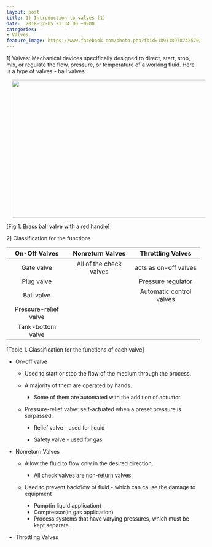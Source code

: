 ```yaml
---
layout: post
title: 1) Introduction to valves (1)
date:  2018-12-05 21:34:00 +0900
categories:
- Valves
feature_image: https://www.facebook.com/photo.php?fbid=1893189787425704&set=a.1893187554092594&type=3&theater
---
```


1] Valves: Mechanical devices specifically designed to direct, start, stop, mix, or regulate the flow, pressure, or temperature of a working fluid. Here is a type of valves - ball valves.

<div class="separator" style="clear: both; text-align: center;"><a href="https://www.directmaterial.com/media/catalog/product/cache/1/image/9df78eab33525d08d6e5fb8d27136e95/2/6/2642707.jpg" imageanchor="1" style="margin-left: 1em; margin-right: 1em;"><img border="0" src="https://www.directmaterial.com/media/catalog/product/cache/1/image/9df78eab33525d08d6e5fb8d27136e95/2/6/2642707.jpg" width="640" height="359" data-original-width="590" data-original-height="331" /></a></div>



[Fig 1. Brass ball valve with a red handle]



2] Classification for the functions

|     On-Off Valves     |    Nonreturn Valves     |    Throttling Valves     |
| :-------------------: | :---------------------: | :----------------------: |
|      Gate valve       | All of the check valves |  acts as on-off valves   |
|      Plug valve       |                         |    Pressure regulator    |
|      Ball valve       |                         | Automatic control valves |
| Pressure-relief valve |                         |                          |
|   Tank-bottom valve   |                         |                          |

[Table 1. Classification for the functions of each valve]

 * On-off valve

   * Used to start or stop the flow of the medium through the process.

   * A majority of them are operated by hands.

     * Some of them are automated with the addition of actuator.

   * Pressure-relief valve: self-actuated when a preset pressure is surpassed.

     * Relief valve - used for liquid

     * Safety valve - used for gas

* Nonreturn Valves

  * Allow the fluid to flow only in the desired direction.

    * All check valves are non-return valves.

  * Used to prevent backflow of fluid - which can cause the damage to equipment

    * Pump(in liquid application)
    * Compressor(in gas application)
    * Process systems that have varying pressures, which must be kept separate.

* Throttling Valves